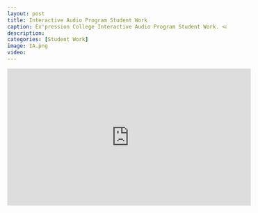 ```yaml
---
layout: post
title: Interactive Audio Program Student Work
caption: Ex'pression College Interactive Audio Program Student Work. <a href="https://www.youtube.com/playlist?list=PLWlNASqHqsTRNxV-LfhrfwfSeB7emwE8C" target="_blank"> CLICK <font color="red">HERE</font> TO SEE A FEW PROJECTS</a>
description:
categories: [Student Work]
image: IA.png
video:
---
```

<iframe width="560" height="315" src="https://www.youtube.com/embed/videoseries?si=E7dMCy1dzFHBGA54&amp;list=PLWlNASqHqsTRNxV-LfhrfwfSeB7emwE8C" title="YouTube video player" frameborder="0" allow="accelerometer; autoplay; clipboard-write; encrypted-media; gyroscope; picture-in-picture; web-share" referrerpolicy="strict-origin-when-cross-origin" allowfullscreen></iframe>
